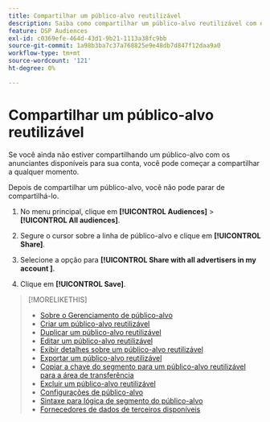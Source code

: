 ```yaml
---
title: Compartilhar um público-alvo reutilizável
description: Saiba como compartilhar um público-alvo reutilizável com outros anunciantes disponíveis na sua conta.
feature: DSP Audiences
exl-id: c0369efe-464d-43d1-9b21-1113a38fc9bb
source-git-commit: 1a98b3ba7c37a768825e9e48db7d847f12daa9a0
workflow-type: tm+mt
source-wordcount: '121'
ht-degree: 0%

---
```


# Compartilhar um público-alvo reutilizável

Se você ainda não estiver compartilhando um público-alvo com os anunciantes disponíveis para sua conta, você pode começar a compartilhar a qualquer momento.

Depois de compartilhar um público-alvo, você não pode parar de compartilhá-lo.

1. No menu principal, clique em **[!UICONTROL Audiences]** > **[!UICONTROL All audiences]**.

1. Segure o cursor sobre a linha de público-alvo e clique em **[!UICONTROL Share]**.

1. Selecione a opção para **[!UICONTROL Share with all advertisers in my account ]**.

1. Clique em **[!UICONTROL Save]**.

>[!MORELIKETHIS]
>
>* [Sobre o Gerenciamento de público-alvo](audience-about.md)
>* [Criar um público-alvo reutilizável](reusable-audience-create.md)
>* [Duplicar um público-alvo reutilizável](reusable-audience-duplicate.md)
>* [Editar um público-alvo reutilizável](reusable-audience-edit.md)
>* [Exibir detalhes sobre um público-alvo reutilizável](reusable-audience-view-details.md)
>* [Exportar um público-alvo reutilizável](reusable-audience-export.md)
>* [Copiar a chave do segmento para um público-alvo reutilizável para a área de transferência](reusable-audience-clipboard.md)
>* [Excluir um público-alvo reutilizável](reusable-audience-delete.md)
>* [Configurações de público-alvo](audience-settings.md)
>* [Sintaxe para lógica de segmento do público-alvo](audience-segment-logic-syntax.md)
>* [Fornecedores de dados de terceiros disponíveis](third-party-data-providers.md)

